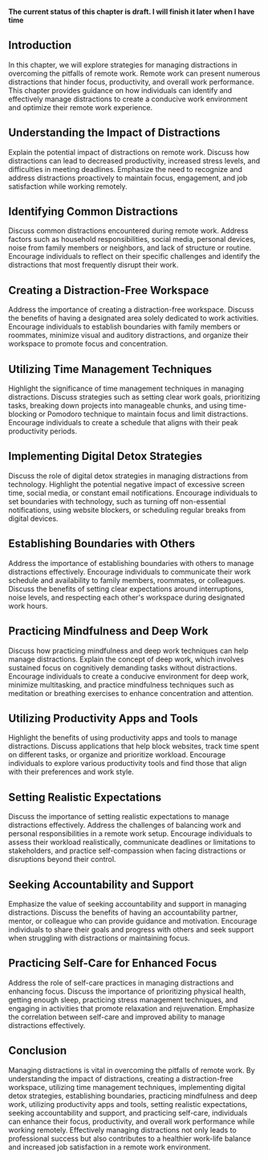 **The current status of this chapter is draft. I will finish it later when I have time**

Introduction
------------

In this chapter, we will explore strategies for managing distractions in overcoming the pitfalls of remote work. Remote work can present numerous distractions that hinder focus, productivity, and overall work performance. This chapter provides guidance on how individuals can identify and effectively manage distractions to create a conducive work environment and optimize their remote work experience.

Understanding the Impact of Distractions
----------------------------------------

Explain the potential impact of distractions on remote work. Discuss how distractions can lead to decreased productivity, increased stress levels, and difficulties in meeting deadlines. Emphasize the need to recognize and address distractions proactively to maintain focus, engagement, and job satisfaction while working remotely.

Identifying Common Distractions
-------------------------------

Discuss common distractions encountered during remote work. Address factors such as household responsibilities, social media, personal devices, noise from family members or neighbors, and lack of structure or routine. Encourage individuals to reflect on their specific challenges and identify the distractions that most frequently disrupt their work.

Creating a Distraction-Free Workspace
-------------------------------------

Address the importance of creating a distraction-free workspace. Discuss the benefits of having a designated area solely dedicated to work activities. Encourage individuals to establish boundaries with family members or roommates, minimize visual and auditory distractions, and organize their workspace to promote focus and concentration.

Utilizing Time Management Techniques
------------------------------------

Highlight the significance of time management techniques in managing distractions. Discuss strategies such as setting clear work goals, prioritizing tasks, breaking down projects into manageable chunks, and using time-blocking or Pomodoro technique to maintain focus and limit distractions. Encourage individuals to create a schedule that aligns with their peak productivity periods.

Implementing Digital Detox Strategies
-------------------------------------

Discuss the role of digital detox strategies in managing distractions from technology. Highlight the potential negative impact of excessive screen time, social media, or constant email notifications. Encourage individuals to set boundaries with technology, such as turning off non-essential notifications, using website blockers, or scheduling regular breaks from digital devices.

Establishing Boundaries with Others
-----------------------------------

Address the importance of establishing boundaries with others to manage distractions effectively. Encourage individuals to communicate their work schedule and availability to family members, roommates, or colleagues. Discuss the benefits of setting clear expectations around interruptions, noise levels, and respecting each other's workspace during designated work hours.

Practicing Mindfulness and Deep Work
------------------------------------

Discuss how practicing mindfulness and deep work techniques can help manage distractions. Explain the concept of deep work, which involves sustained focus on cognitively demanding tasks without distractions. Encourage individuals to create a conducive environment for deep work, minimize multitasking, and practice mindfulness techniques such as meditation or breathing exercises to enhance concentration and attention.

Utilizing Productivity Apps and Tools
-------------------------------------

Highlight the benefits of using productivity apps and tools to manage distractions. Discuss applications that help block websites, track time spent on different tasks, or organize and prioritize workload. Encourage individuals to explore various productivity tools and find those that align with their preferences and work style.

Setting Realistic Expectations
------------------------------

Discuss the importance of setting realistic expectations to manage distractions effectively. Address the challenges of balancing work and personal responsibilities in a remote work setup. Encourage individuals to assess their workload realistically, communicate deadlines or limitations to stakeholders, and practice self-compassion when facing distractions or disruptions beyond their control.

Seeking Accountability and Support
----------------------------------

Emphasize the value of seeking accountability and support in managing distractions. Discuss the benefits of having an accountability partner, mentor, or colleague who can provide guidance and motivation. Encourage individuals to share their goals and progress with others and seek support when struggling with distractions or maintaining focus.

Practicing Self-Care for Enhanced Focus
---------------------------------------

Address the role of self-care practices in managing distractions and enhancing focus. Discuss the importance of prioritizing physical health, getting enough sleep, practicing stress management techniques, and engaging in activities that promote relaxation and rejuvenation. Emphasize the correlation between self-care and improved ability to manage distractions effectively.

Conclusion
----------

Managing distractions is vital in overcoming the pitfalls of remote work. By understanding the impact of distractions, creating a distraction-free workspace, utilizing time management techniques, implementing digital detox strategies, establishing boundaries, practicing mindfulness and deep work, utilizing productivity apps and tools, setting realistic expectations, seeking accountability and support, and practicing self-care, individuals can enhance their focus, productivity, and overall work performance while working remotely. Effectively managing distractions not only leads to professional success but also contributes to a healthier work-life balance and increased job satisfaction in a remote work environment.
